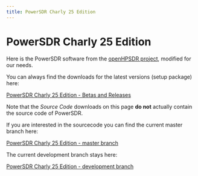 ```yaml
---
title: PowerSDR Charly 25 Edition
---
```


# PowerSDR Charly 25 Edition

Here is the PowerSDR software from the [openHPSDR project](https://github.com/TAPR/OpenHPSDR-PowerSDR), modified for our needs.

You can always find the downloads for the latest versions (setup package) here:

[PowerSDR Charly 25 Edition - Betas and Releases](https://github.com/Charly25-SDR/binary-downloads/releases)

Note that the *Source Code* downloads on this page **do not** actually contain the source code of PowerSDR.

If you are interested in the sourcecode you can find the current master branch here:

[PowerSDR Charly 25 Edition - master branch](https://github.com/RedPitaya/PowerSDR_HPSDR_mRX_PS/tree/master)

The current development branch stays here:

[PowerSDR Charly 25 Edition - development branch](https://github.com/RedPitaya/PowerSDR_HPSDR_mRX_PS/tree/develop)
